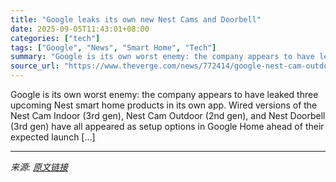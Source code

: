 ```yaml
---
title: "Google leaks its own new Nest Cams and Doorbell"
date: 2025-09-05T11:43:01+08:00
categories: ["tech"]
tags: ["Google", "News", "Smart Home", "Tech"]
summary: "Google is its own worst enemy: the company appears to have leaked three upcoming Nest smart home products in its own app. Wired versions of the Nest Cam Indoor (3rd gen), Nest Cam Outdoor (2nd gen), a"
source_url: "https://www.theverge.com/news/772414/google-nest-cam-outdoor-indoor-doorbell-home-app-leak"
---
```


Google is its own worst enemy: the company appears to have leaked three upcoming Nest smart home products in its own app. Wired versions of the Nest Cam Indoor (3rd gen), Nest Cam Outdoor (2nd gen), and Nest Doorbell (3rd gen) have all appeared as setup options in Google Home ahead of their expected launch [&#8230;]

---

*来源: [原文链接](https://www.theverge.com/news/772414/google-nest-cam-outdoor-indoor-doorbell-home-app-leak)*
